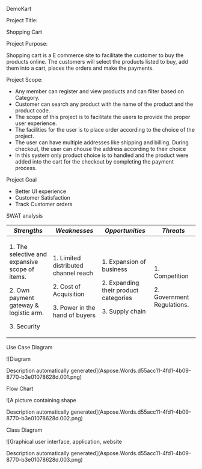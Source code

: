 ﻿DemoKart

Project Title:

Shopping Cart

Project Purpose:

Shopping cart is a E commerce site to facilitate the customer to buy the products online. The customers will select the products listed to buy, add them into a cart, places the orders and make the payments.

Project Scope:

- Any member can register and view products and can filter based on Category.
- Customer can search any product with the name of the product and the product code.
- The scope of this project is to facilitate the users to provide the proper user experience.
- The facilities for the user is to place order according to the choice of the project.
- The user can have multiple addresses like shipping and billing. During checkout, the user can chouse the address according to their choice
- In this system only product choice is to handled and the product were added into the cart for the checkout by completing the payment process.

Project Goal

- Better UI experience
- Customer Satisfaction
- Track Customer orders

SWAT analysis

|***Strengths***|***Weaknesses***|***Opportunities***|***Threats***|
| - | - | - | - |
|<p>1. The selective and expansive scope of items.</p><p>2. Own payment gateway & logistic arm.</p><p>3. Security</p>|<p>1. Limited distributed channel reach</p><p>2. Cost of Acquisition</p><p>3. Power in the hand of buyers</p>|<p>1. Expansion of business</p><p>2. Expanding their product categories</p><p>3. Supply chain</p><p></p>|<p>1. Competition</p><p>2. Government Regulations.</p>|







Use Case Diagram

![Diagram

Description automatically generated](Aspose.Words.d55acc11-4fd1-4b09-8770-b3e01078628d.001.png)

Flow Chart

![A picture containing shape

Description automatically generated](Aspose.Words.d55acc11-4fd1-4b09-8770-b3e01078628d.002.png)

Class Diagram

![Graphical user interface, application, website

Description automatically generated](Aspose.Words.d55acc11-4fd1-4b09-8770-b3e01078628d.003.png)
